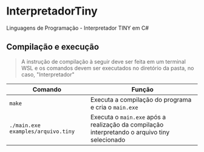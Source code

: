 # InterpretadorTiny
Linguagens de Programação - Interpretador TINY em C#

## Compilação e execução

> A instrução de compilação à seguir deve ser feita em um terminal WSL e os comandos devem ser executados no diretório da pasta, no caso, "Interpretador"

| Comando                |  Função                                                                                           |
| -----------------------| ------------------------------------------------------------------------------------------------- |
|  `make`                | Executa a compilação do programa e cria o `main.exe`           |
|  `./main.exe examples/arquivo.tiny`            | Executa o `main.exe` após a realização da compilação interpretando o arquivo tiny selecionado |
